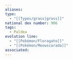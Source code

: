 ```yaml
---
aliases: 
type:
  - "[[Types/grass|grass]]"
national dex number: 906
tags:
  - Paldea
evolution line:
  - "[[Pokémon/Floragato]]"
  - "[[Pokémon/Meowscarada]]"
associated: 
---
```

